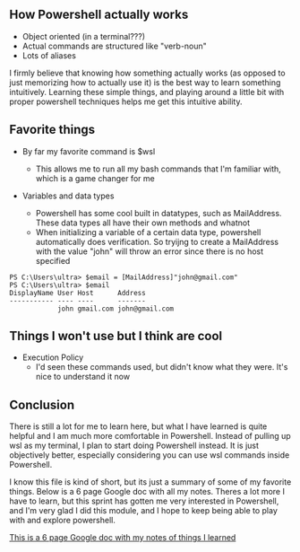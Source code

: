 ## How Powershell actually works
* Object oriented (in a terminal???)
* Actual commands are structured like "verb-noun"
* Lots of aliases

I firmly believe that knowing how something actually works (as opposed to just memorizing how to actually use it) is the best way to learn something intuitively. Learning these simple things, and playing around a little bit with proper powershell techniques helps me get this intuitive ability. 

## Favorite things
- By far my favorite command is $wsl
    - This allows me to run all my bash commands that I'm familiar with, which is a game changer for me

- Variables and data types
    - Powershell has some cool built in datatypes, such as MailAddress. These data types all have their own methods and whatnot
    - When initializing a variable of a certain data type, powershell automatically does verification. So tryijng to create a MailAddress with the value "john" will throw an error since there is no host specified

```
PS C:\Users\ultra> $email = [MailAddress]"john@gmail.com"                                                   PS C:\Users\ultra> $email 
DisplayName User Host      Address
----------- ---- ----      -------
            john gmail.com john@gmail.com

```



## Things I won't use but I think are cool

- Execution Policy
    - I'd seen these commands used, but didn't know what they were. It's nice to understand it now






## Conclusion

There is still a lot for me to learn here, but what I have learned is quite helpful and I am much more comfortable in Powershell. Instead of pulling up wsl as my terminal, I plan to start doing Powershell instead. It is just objectively better, especially considering you can use wsl commands inside Powershell. 

I know this file is kind of short, but its just a summary of some of my favorite things. Below is a 6 page Google doc with all my notes. Theres a lot more I have to learn, but this sprint has gotten me very interested in Powershell, and I'm very glad I did this module, and I hope to keep being able to play with and explore powershell.

[This is a 6 page Google doc with my notes of things I learned](https://docs.google.com/document/d/1QQhAKFnuxuoeCC_4SqJYuGftL6Ikr1mbSt_hem07bbM/edit?usp=sharing)
